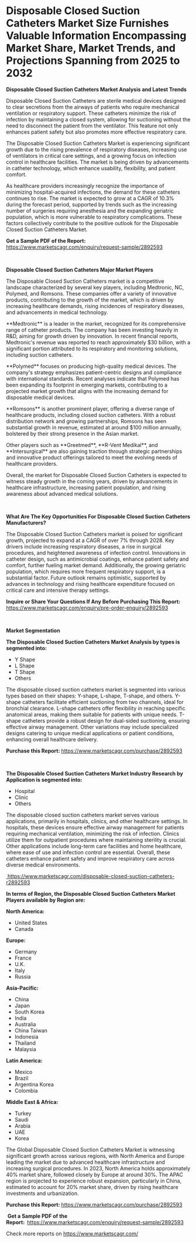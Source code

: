 <p><h1>Disposable Closed Suction Catheters Market Size Furnishes Valuable Information Encompassing Market Share, Market Trends, and Projections Spanning from 2025 to 2032</h1></p><p><strong>Disposable Closed Suction Catheters Market Analysis and Latest Trends</strong></p>
<p><p>Disposable Closed Suction Catheters are sterile medical devices designed to clear secretions from the airways of patients who require mechanical ventilation or respiratory support. These catheters minimize the risk of infection by maintaining a closed system, allowing for suctioning without the need to disconnect the patient from the ventilator. This feature not only enhances patient safety but also promotes more effective respiratory care.</p><p>The Disposable Closed Suction Catheters Market is experiencing significant growth due to the rising prevalence of respiratory diseases, increasing use of ventilators in critical care settings, and a growing focus on infection control in healthcare facilities. The market is being driven by advancements in catheter technology, which enhance usability, flexibility, and patient comfort. </p><p>As healthcare providers increasingly recognize the importance of minimizing hospital-acquired infections, the demand for these catheters continues to rise. The market is expected to grow at a CAGR of 10.3% during the forecast period, supported by trends such as the increasing number of surgeries requiring anesthesia and the expanding geriatric population, which is more vulnerable to respiratory complications. These factors collectively contribute to the positive outlook for the Disposable Closed Suction Catheters Market.</p></p>
<p><strong>Get a Sample PDF of the Report:&nbsp;</strong> <a href="https://www.marketscagr.com/enquiry/request-sample/2892593?utm_campaign=2462&utm_medium=2&utm_source=Github&utm_content=ia&utm_term=15032025&utm_id=disposable-closed-suction-catheters">https://www.marketscagr.com/enquiry/request-sample/2892593</a></p>
<p>&nbsp;</p>
<p><strong>Disposable Closed Suction Catheters Major Market Players</strong></p>
<p><p>The Disposable Closed Suction Catheters market is a competitive landscape characterized by several key players, including Medtronic, NC, Polymed, and Romsons. These companies offer a variety of innovative products, contributing to the growth of the market, which is driven by increasing healthcare demands, rising incidences of respiratory diseases, and advancements in medical technology.</p><p>**Medtronic** is a leader in the market, recognized for its comprehensive range of catheter products. The company has been investing heavily in R&D, aiming for growth driven by innovation. In recent financial reports, Medtronic's revenue was reported to reach approximately $30 billion, with a significant portion attributed to its respiratory and monitoring solutions, including suction catheters.</p><p>**Polymed** focuses on producing high-quality medical devices. The company's strategy emphasizes patient-centric designs and compliance with international standards. Recent analyses indicate that Polymed has been expanding its footprint in emerging markets, contributing to a projected market growth that aligns with the increasing demand for disposable medical devices.</p><p>**Romsons** is another prominent player, offering a diverse range of healthcare products, including closed suction catheters. With a robust distribution network and growing partnerships, Romsons has seen substantial growth in revenue, estimated at around $100 million annually, bolstered by their strong presence in the Asian market.</p><p>Other players such as **Greetmed**, **R-Vent Medikal**, and **Intersurgical** are also gaining traction through strategic partnerships and innovative product offerings tailored to meet the evolving needs of healthcare providers.</p><p>Overall, the market for Disposable Closed Suction Catheters is expected to witness steady growth in the coming years, driven by advancements in healthcare infrastructure, increasing patient population, and rising awareness about advanced medical solutions.</p></p>
<p>&nbsp;</p>
<p><strong>What Are The Key Opportunities For Disposable Closed Suction Catheters Manufacturers?</strong></p>
<p><p>The Disposable Closed Suction Catheters market is poised for significant growth, projected to expand at a CAGR of over 7% through 2028. Key drivers include increasing respiratory diseases, a rise in surgical procedures, and heightened awareness of infection control. Innovations in catheter design, such as antimicrobial coatings, enhance patient safety and comfort, further fueling market demand. Additionally, the growing geriatric population, which requires more frequent respiratory support, is a substantial factor. Future outlook remains optimistic, supported by advances in technology and rising healthcare expenditure focused on critical care and intensive therapy settings.</p></p>
<p><strong>Inquire or Share Your Questions If Any Before Purchasing This Report:</strong> <a href="https://www.marketscagr.com/enquiry/pre-order-enquiry/2892593?utm_campaign=2462&utm_medium=2&utm_source=Github&utm_content=ia&utm_term=15032025&utm_id=disposable-closed-suction-catheters">https://www.marketscagr.com/enquiry/pre-order-enquiry/2892593</a></p>
<p>&nbsp;</p>
<p><strong>Market Segmentation</strong></p>
<p><strong>The Disposable Closed Suction Catheters Market Analysis by types is segmented into:</strong></p>
<p><ul><li>Y Shape</li><li>L Shape</li><li>T Shape</li><li>Others</li></ul></p>
<p><p>The disposable closed suction catheters market is segmented into various types based on their shapes: Y-shape, L-shape, T-shape, and others. Y-shape catheters facilitate efficient suctioning from two channels, ideal for bronchial clearance. L-shape catheters offer flexibility in reaching specific anatomical areas, making them suitable for patients with unique needs. T-shape catheters provide a robust design for dual-sided suctioning, ensuring effective airway management. Other variations may include specialized designs catering to unique medical applications or patient conditions, enhancing overall healthcare delivery.</p></p>
<p><strong>Purchase this Report:&nbsp;</strong><a href="https://www.marketscagr.com/purchase/2892593?utm_campaign=2462&utm_medium=2&utm_source=Github&utm_content=ia&utm_term=15032025&utm_id=disposable-closed-suction-catheters">https://www.marketscagr.com/purchase/2892593</a></p>
<p>&nbsp;</p>
<p><strong>The Disposable Closed Suction Catheters Market Industry Research by Application is segmented into:</strong></p>
<p><ul><li>Hospital</li><li>Clinic</li><li>Others</li></ul></p>
<p><p>The disposable closed suction catheters market serves various applications, primarily in hospitals, clinics, and other healthcare settings. In hospitals, these devices ensure effective airway management for patients requiring mechanical ventilation, minimizing the risk of infection. Clinics utilize them for outpatient procedures where maintaining sterility is crucial. Other applications include long-term care facilities and home healthcare, where ease of use and infection control are essential. Overall, these catheters enhance patient safety and improve respiratory care across diverse medical environments.</p></p>
<p><a href="https://www.marketscagr.com/disposable-closed-suction-catheters-r2892593?utm_campaign=2462&utm_medium=2&utm_source=Github&utm_content=ia&utm_term=15032025&utm_id=disposable-closed-suction-catheters">&nbsp;https://www.marketscagr.com/disposable-closed-suction-catheters-r2892593</a></p>
<p><strong>In terms of Region, the Disposable Closed Suction Catheters Market Players available by Region are:</strong></p>
<p>
    <p> <strong> North America: </strong>
        <ul>
            <li>United States</li>
            <li>Canada</li>
        </ul>
        </p> 
    <p> <strong> Europe: </strong>
        <ul>
            <li>Germany</li>
            <li>France</li>
            <li>U.K.</li>
            <li>Italy</li>
            <li>Russia</li>
        </ul>
        </p> 
    <p> <strong> Asia-Pacific: </strong>
        <ul>
            <li>China</li>
            <li>Japan</li>
            <li>South Korea</li>
            <li>India</li>
            <li>Australia</li>
            <li>China Taiwan</li>
            <li>Indonesia</li>
            <li>Thailand</li>
            <li>Malaysia</li>
        </ul>
        </p> 
    <p> <strong> Latin America: </strong>
        <ul>
            <li>Mexico</li>
            <li>Brazil</li>
            <li>Argentina Korea</li>
            <li>Colombia</li>
        </ul>
        </p> 
    <p> <strong> Middle East & Africa: </strong>
        <ul>
            <li>Turkey</li>
            <li>Saudi</li>
            <li>Arabia</li>
            <li>UAE</li>
            <li>Korea</li>
        </ul>
    </p>
    </p>
<p><p>The Global Disposable Closed Suction Catheters Market is witnessing significant growth across various regions, with North America and Europe leading the market due to advanced healthcare infrastructure and increasing surgical procedures. In 2023, North America holds approximately 40% market share, followed closely by Europe at around 30%. The APAC region is projected to experience robust expansion, particularly in China, estimated to account for 20% market share, driven by rising healthcare investments and urbanization.</p></p>
<p><strong>Purchase this Report: </strong><a href="https://www.marketscagr.com/purchase/2892593?utm_campaign=2462&utm_medium=2&utm_source=Github&utm_content=ia&utm_term=15032025&utm_id=disposable-closed-suction-catheters">https://www.marketscagr.com/purchase/2892593</a></p>
<p>&nbsp;<strong>Get a Sample PDF of the Report:&nbsp;&nbsp;</strong><a href="https://www.marketscagr.com/enquiry/request-sample/2892593?utm_campaign=2462&utm_medium=2&utm_source=Github&utm_content=ia&utm_term=15032025&utm_id=disposable-closed-suction-catheters">https://www.marketscagr.com/enquiry/request-sample/2892593</a></p>
<p><strong></strong></p>
<p>Check more reports on <a href="https://www.marketscagr.com/?utm_campaign=2462&utm_medium=2&utm_source=Github&utm_content=ia&utm_term=15032025&utm_id=disposable-closed-suction-catheters">https://www.marketscagr.com/</a></p>